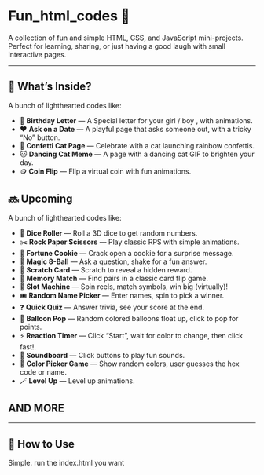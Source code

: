 # Fun_html_codes 🎉

A collection of fun and simple HTML, CSS, and JavaScript mini-projects.  
Perfect for learning, sharing, or just having a good laugh with small interactive pages.

---

## 📂 What’s Inside?

A bunch of lighthearted codes like:

- 💌 **Birthday Letter** — A Special letter for your girl / boy , with animations.
- ❤️ **Ask on a Date** — A playful page that asks someone out, with a tricky “No” button.
- 🎉 **Confetti Cat Page** — Celebrate with a cat launching rainbow confettis.
- 🐱 **Dancing Cat Meme** — A page with a dancing cat GIF to brighten your day.
- 🪙 **Coin Flip** — Flip a virtual coin with fun animations.

## 🔜 Upcoming

A bunch of lighthearted codes like:

- 🎲 **Dice Roller** — Roll a 3D dice to get random numbers.
- ✂️ **Rock Paper Scissors** — Play classic RPS with simple animations.
- 🥠 **Fortune Cookie** — Crack open a cookie for a surprise message.
- 🎱 **Magic 8-Ball** — Ask a question, shake for a fun answer.
- 🧽 **Scratch Card** — Scratch to reveal a hidden reward.
- 🧩 **Memory Match** — Find pairs in a classic card flip game.
- 🎰 **Slot Machine** — Spin reels, match symbols, win big (virtually)!
- 🎟️ **Random Name Picker** — Enter names, spin to pick a winner.
- ❓ **Quick Quiz** — Answer trivia, see your score at the end.
- 🎈 **Balloon Pop** — Random colored balloons float up, click to pop for points.
- ⚡ **Reaction Timer** — Click “Start”, wait for color to change, then click fast!.
- 🎵 **Soundboard** — Click buttons to play fun sounds.
- 🌈 **Color Picker Game** — Show random colors, user guesses the hex code or name.
- 🪄 **Level Up** — Level up animations.

## AND MORE

---

## 🚀 How to Use

Simple. run the index.html you want

